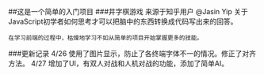 ##这是一个简单的入门项目
###井字棋游戏
	来源于知乎用户 @Jasin Yip 关于JavaScript初学者如何思考才可以把脑中的东西转换成代码写出来的回答。

	在学习前端的过程中，枯燥地学习不如从简单的项目开始掌握更多的技能。

###更新记录
	4/26 使用了图片显示，防止了各终端字体不一的情况。修正了对齐方法。
	4/27 增加了UI，有双人对战和人机对战的功能，添加了简单AI。